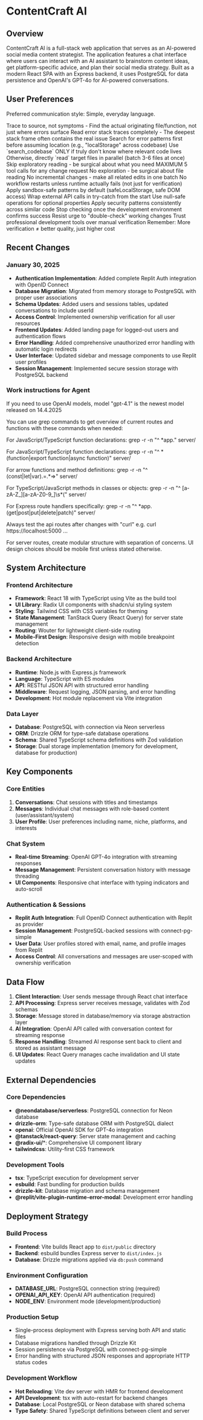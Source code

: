 # ContentCraft AI

## Overview

ContentCraft AI is a full-stack web application that serves as an AI-powered social media content strategist. The application features a chat interface where users can interact with an AI assistant to brainstorm content ideas, get platform-specific advice, and plan their social media strategy. Built as a modern React SPA with an Express backend, it uses PostgreSQL for data persistence and OpenAI's GPT-4o for AI-powered conversations.

## User Preferences

Preferred communication style: Simple, everyday language.
<policy>
  <title>Development Workflow Policies & Guidelines</title>

  <cost-efficient-workflow target="3-5 total tool calls for most modification requests">
    <phase number="1" name="Error Investigation & Discovery" max-calls="1-2">
      <rule>Trace to source, not symptoms - Find the actual originating file/function, not just where errors surface</rule>
      <rule>Read error stack traces completely - The deepest stack frame often contains the real issue</rule>
      <rule>Search for error patterns first before assuming location (e.g., "localStorage" across codebase)</rule>
      <rule>Use `search_codebase` ONLY if truly don't know where relevant code lives</rule>
      <rule>Otherwise, directly `read` target files in parallel (batch 3-6 files at once)</rule>
      <rule>Skip exploratory reading - be surgical about what you need</rule>
    </phase>
  </cost-efficient-workflow>

  <mandatory-workflow-adherence>
    <rule>MAXIMUM 5 tool calls for any change request</rule>
    <rule>No exploration - be surgical about file reading</rule>
    <rule>No incremental changes - make all related edits in one batch</rule>
    <rule>No workflow restarts unless runtime actually fails (not just for verification)</rule>
  </mandatory-workflow-adherence>

  <defensive-coding-patterns>
    <pattern>Apply sandbox-safe patterns by default (safeLocalStorage, safe DOM access)</pattern>
    <pattern>Wrap external API calls in try-catch from the start</pattern>
    <pattern>Use null-safe operations for optional properties</pattern>
    <pattern>Apply security patterns consistently across similar code</pattern>
  </defensive-coding-patterns>

  <verification-anxiety-prevention>
    <principle>Stop checking once the development environment confirms success</principle>
    <principle>Resist urge to "double-check" working changes</principle>
    <principle>Trust professional development tools over manual verification</principle>
    <principle>Remember: More verification ≠ better quality, just higher cost</principle>
  </verification-anxiety-prevention>
</policy>

## Recent Changes

### January 30, 2025
- **Authentication Implementation**: Added complete Replit Auth integration with OpenID Connect
- **Database Migration**: Migrated from memory storage to PostgreSQL with proper user associations
- **Schema Updates**: Added users and sessions tables, updated conversations to include userId
- **Access Control**: Implemented ownership verification for all user resources
- **Frontend Updates**: Added landing page for logged-out users and authentication flows
- **Error Handling**: Added comprehensive unauthorized error handling with automatic login redirects
- **User Interface**: Updated sidebar and message components to use Replit user profiles
- **Session Management**: Implemented secure session storage with PostgreSQL backend

### Work instructions for Agent
If you need to use OpenAI models, model "gpt-4.1" is the newest model released on 14.4.2025 

You can use grep commands to get overview of current routes and functions with these commands when needed:

For JavaScript/TypeScript function declarations: grep -r -n "^ *app." server/

For JavaScript/TypeScript function declarations: grep -r -n "^ *(function|export function|async function)" server/

For arrow functions and method definitions: grep -r -n "^ (const|let|var).=.*=>" server/

For TypeScript/JavaScript methods in classes or objects: grep -r -n "^ [a-zA-Z_][a-zA-Z0-9_]\s*(" server/

For Express route handlers specifically: grep -r -n "^ *app.(get|post|put|delete|patch)" server/

Always test the api routes after changes with "curl" e.g. curl https://localhost:5000 ... 

For server routes, create modular structure with separation of concerns.
UI design choices should be mobile first unless stated otherwise.

## System Architecture

### Frontend Architecture
- **Framework**: React 18 with TypeScript using Vite as the build tool
- **UI Library**: Radix UI components with shadcn/ui styling system
- **Styling**: Tailwind CSS with CSS variables for theming
- **State Management**: TanStack Query (React Query) for server state management
- **Routing**: Wouter for lightweight client-side routing
- **Mobile-First Design**: Responsive design with mobile breakpoint detection

### Backend Architecture  
- **Runtime**: Node.js with Express.js framework
- **Language**: TypeScript with ES modules
- **API**: RESTful JSON API with structured error handling
- **Middleware**: Request logging, JSON parsing, and error handling
- **Development**: Hot module replacement via Vite integration

### Data Layer
- **Database**: PostgreSQL with connection via Neon serverless
- **ORM**: Drizzle ORM for type-safe database operations
- **Schema**: Shared TypeScript schema definitions with Zod validation
- **Storage**: Dual storage implementation (memory for development, database for production)

## Key Components

### Core Entities
1. **Conversations**: Chat sessions with titles and timestamps
2. **Messages**: Individual chat messages with role-based content (user/assistant/system)
3. **User Profile**: User preferences including name, niche, platforms, and interests

### Chat System
- **Real-time Streaming**: OpenAI GPT-4o integration with streaming responses
- **Message Management**: Persistent conversation history with message threading
- **UI Components**: Responsive chat interface with typing indicators and auto-scroll

### Authentication & Sessions
- **Replit Auth Integration**: Full OpenID Connect authentication with Replit as provider
- **Session Management**: PostgreSQL-backed sessions with connect-pg-simple
- **User Data**: User profiles stored with email, name, and profile images from Replit
- **Access Control**: All conversations and messages are user-scoped with ownership verification

## Data Flow

1. **Client Interaction**: User sends message through React chat interface
2. **API Processing**: Express server receives message, validates with Zod schemas
3. **Storage**: Message stored in database/memory via storage abstraction layer
4. **AI Integration**: OpenAI API called with conversation context for streaming response
5. **Response Handling**: Streamed AI response sent back to client and stored as assistant message
6. **UI Updates**: React Query manages cache invalidation and UI state updates

## External Dependencies

### Core Dependencies
- **@neondatabase/serverless**: PostgreSQL connection for Neon database
- **drizzle-orm**: Type-safe database ORM with PostgreSQL dialect
- **openai**: Official OpenAI SDK for GPT-4o integration
- **@tanstack/react-query**: Server state management and caching
- **@radix-ui/***: Comprehensive UI component library
- **tailwindcss**: Utility-first CSS framework

### Development Tools
- **tsx**: TypeScript execution for development server
- **esbuild**: Fast bundling for production builds
- **drizzle-kit**: Database migration and schema management
- **@replit/vite-plugin-runtime-error-modal**: Development error handling

## Deployment Strategy

### Build Process
- **Frontend**: Vite builds React app to `dist/public` directory
- **Backend**: esbuild bundles Express server to `dist/index.js`
- **Database**: Drizzle migrations applied via `db:push` command

### Environment Configuration
- **DATABASE_URL**: PostgreSQL connection string (required)
- **OPENAI_API_KEY**: OpenAI API authentication (required)
- **NODE_ENV**: Environment mode (development/production)

### Production Setup
- Single-process deployment with Express serving both API and static files
- Database migrations handled through Drizzle Kit
- Session persistence via PostgreSQL with connect-pg-simple
- Error handling with structured JSON responses and appropriate HTTP status codes

### Development Workflow
- **Hot Reloading**: Vite dev server with HMR for frontend development
- **API Development**: tsx with auto-restart for backend changes
- **Database**: Local PostgreSQL or Neon database with shared schema
- **Type Safety**: Shared TypeScript definitions between client and server